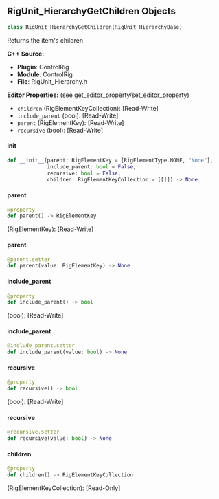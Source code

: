 ## RigUnit_HierarchyGetChildren Objects

```python
class RigUnit_HierarchyGetChildren(RigUnit_HierarchyBase)
```

Returns the item's children

**C++ Source:**

- **Plugin**: ControlRig
- **Module**: ControlRig
- **File**: RigUnit_Hierarchy.h

**Editor Properties:** (see get_editor_property/set_editor_property)

- ``children`` (RigElementKeyCollection):  [Read-Write]
- ``include_parent`` (bool):  [Read-Write]
- ``parent`` (RigElementKey):  [Read-Write]
- ``recursive`` (bool):  [Read-Write]

<a id="unreal.RigUnit_HierarchyGetChildren.__init__"></a>

#### __init__

```python
def __init__(parent: RigElementKey = [RigElementType.NONE, "None"],
             include_parent: bool = False,
             recursive: bool = False,
             children: RigElementKeyCollection = [[]]) -> None
```

<a id="unreal.RigUnit_HierarchyGetChildren.parent"></a>

#### parent

```python
@property
def parent() -> RigElementKey
```

(RigElementKey):  [Read-Write]

<a id="unreal.RigUnit_HierarchyGetChildren.parent"></a>

#### parent

```python
@parent.setter
def parent(value: RigElementKey) -> None
```

<a id="unreal.RigUnit_HierarchyGetChildren.include_parent"></a>

#### include_parent

```python
@property
def include_parent() -> bool
```

(bool):  [Read-Write]

<a id="unreal.RigUnit_HierarchyGetChildren.include_parent"></a>

#### include_parent

```python
@include_parent.setter
def include_parent(value: bool) -> None
```

<a id="unreal.RigUnit_HierarchyGetChildren.recursive"></a>

#### recursive

```python
@property
def recursive() -> bool
```

(bool):  [Read-Write]

<a id="unreal.RigUnit_HierarchyGetChildren.recursive"></a>

#### recursive

```python
@recursive.setter
def recursive(value: bool) -> None
```

<a id="unreal.RigUnit_HierarchyGetChildren.children"></a>

#### children

```python
@property
def children() -> RigElementKeyCollection
```

(RigElementKeyCollection):  [Read-Only]

<a id="unreal.RigUnit_HierarchyGetSiblings"></a>